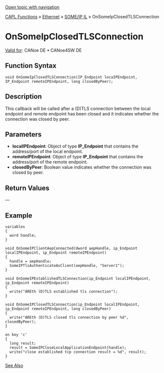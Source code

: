 [Open topic with navigation](../../../../../../CANoeDEFamily.htm#Topics/CAPLFunctions/IP/SOMEIPIL/Functions/CAPLfunctionOnSomeIpClosedTLSConnection.md)

[CAPL Functions](../../../CAPLfunctions.md) » [Ethernet](../../CAPLEthernetStartPage.md) » [SOME/IP IL](../CAPLfunctionsSomeIPILOverview.md) » OnSomeIpClosedTLSConnection

# OnSomeIpClosedTLSConnection

[Valid for](../../../../Shared/FeatureAvailability.md): CANoe DE • CANoe4SW DE

## Function Syntax

```plaintext
void OnSomeIpClosedTLSConnection(IP_Endpoint locaIPEndpoint, IP_Endpoint remoteIPEndpoint, long closedByPeer);
```

## Description

This callback will be called after a (D)TLS connection between the local endpoint and remote endpoint has been closed and it indicates whether the connection was closed by peer.

## Parameters

- **localIPEndpoint**: Object of type **IP_Endpoint** that contains the address/port of the local endpoint.
- **remoteIPEndpoint**: Object of type **IP_Endpoint** that contains the address/port of the remote endpoint.
- **closedByPeer**: Boolean value indicates whether the connection was closed by peer.

## Return Values

—

## Example

```plaintext
variables
{
  word handle;
}

void OnSomeIPClientAepConnected(dword aepHandle, ip_Endpoint localIPEndpoint, ip_Endpoint remoteIPEndpoint)
{
  handle = aepHandle;
  SomeIPTlsAuthenticateAsClient(aepHandle, "Server1");
}

void OnSomeIPEstablishedTLSConnection(ip_Endpoint localIPEndpoint, ip_Endpoint remoteIPEndpoint)
{
  write("AREth (D)TLS established tls connection");
}

void OnSomeIPClosedTLSConnection(ip_Endpoint localIPEndpoint, ip_Endpoint remoteIPEndpoint, long closedByPeer)
{
  write("AREth (D)TLS closed tls connection by peer %d", closedByPeer);
}

on key 'c'
{
  long result;
  result = SomeIPCloseLocalApplicationEndpoint(handle);
  write("close established tcp connection result = %d", result);
}
```

[See Also](javascript:void(0);)
